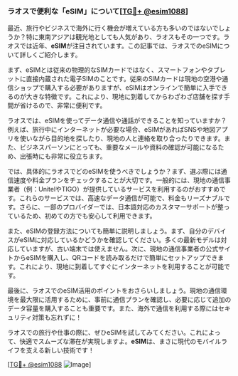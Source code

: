 ### ラオスで便利な「eSIM」について[[TG💪+ @esim1088](https://t.me/s/esim1088)]

最近、旅行やビジネスで海外に行く機会が増えている方も多いのではないでしょうか？特に東南アジアは観光地としても人気があり、ラオスもその一つです。ラオスでは近年、**eSIM**が注目されています。この記事では、ラオスでのeSIMについて詳しくご紹介します。

まず、eSIMとは従来の物理的なSIMカードではなく、スマートフォンやタブレットに直接内蔵された電子SIMのことです。従来のSIMカードは現地の空港や通信ショップで購入する必要がありますが、eSIMはオンラインで簡単に入手できるのが大きな特徴です。これにより、現地に到着してからわざわざ店舗を探す手間が省けるので、非常に便利です。

ラオスでは、eSIMを使ってデータ通信や通話ができることを知っていますか？例えば、旅行中にインターネットが必要な場合、eSIMがあればSNSや地図アプリを使いながら目的地を探したり、現地の人と連絡を取り合ったりできます。また、ビジネスパーソンにとっても、重要なメールや資料の確認が可能になるため、出張時にも非常に役立ちます。

では、具体的にラオスでどのeSIMを使うべきでしょうか？まず、選ぶ際には通信速度や料金プランをチェックすることが大切です。一般的には、現地の通信事業者（例：UnitelやTIGO）が提供しているサービスを利用するのがおすすめです。これらのサービスでは、高速なデータ通信が可能で、料金もリーズナブルです。さらに、一部のプロバイダーでは、日本語対応のカスタマーサポートが整っているため、初めての方でも安心して利用できます。

また、eSIMの登録方法についても簡単に説明しましょう。まず、自分のデバイスがeSIMに対応しているかどうかを確認してください。多くの最新モデルは対応していますが、古い端末では使えません。次に、現地の通信事業者の公式サイトからeSIMを購入し、QRコードを読み取るだけで簡単にセットアップできます。これにより、現地に到着してすぐにインターネットを利用することが可能です。

最後に、ラオスでのeSIM活用のポイントをおさらいしましょう。現地の通信環境を最大限に活用するために、事前に通信プランを確認し、必要に応じて追加のデータ容量を購入することも重要です。また、海外で通信を利用する際にはセキュリティ対策も忘れずに！

ラオスでの旅行や仕事の際に、ぜひeSIMを試してみてください。これによって、快適でスムーズな滞在が実現しますよ。**eSIM**は、まさに現代のモバイルライフを支える新しい技術です！

[[TG💪+ @esim1088](https://t.me/s/esim1088) ![Image](https://i.postimg.cc/Y0z9fWf4/image.png)]
